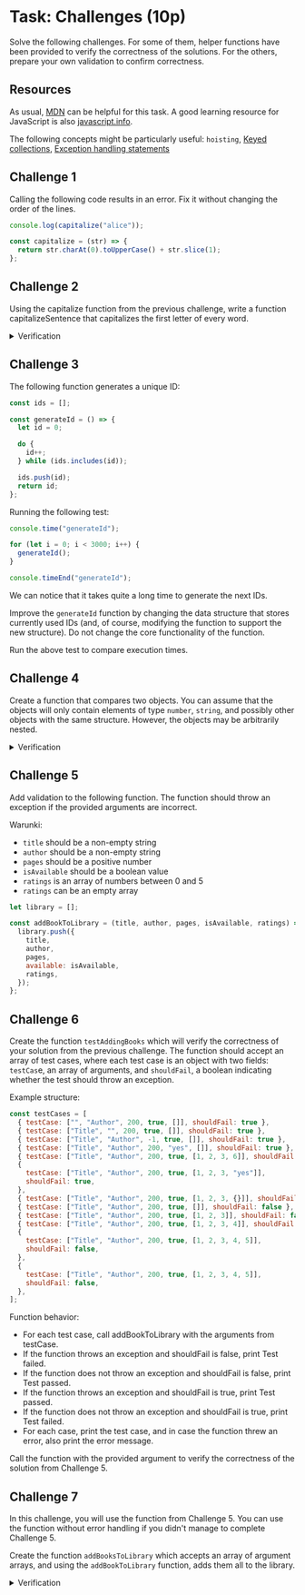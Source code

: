 # Task: Challenges (10p)

Solve the following challenges. For some of them, helper functions have been provided to verify the correctness of the solutions. For the others, prepare your own validation to confirm correctness.

## Resources

As usual, [MDN](https://developer.mozilla.org/en-US/docs/Web/JavaScript/Guide) can be helpful for this task. A good learning resource for JavaScript is also [javascript.info](https://javascript.info/).

The following concepts might be particularly useful: `hoisting`, [Keyed collections](https://developer.mozilla.org/en-US/docs/Web/JavaScript/Reference/Global_Objects#keyed_collections), [Exception handling statements](https://developer.mozilla.org/en-US/docs/Web/JavaScript/Guide/Control_flow_and_error_handling#exception_handling_statements)

## Challenge 1

Calling the following code results in an error. Fix it without changing the order of the lines.

```js
console.log(capitalize("alice"));

const capitalize = (str) => {
  return str.charAt(0).toUpperCase() + str.slice(1);
};
```

## Challenge 2

Using the capitalize function from the previous challenge, write a function capitalizeSentence that capitalizes the first letter of every word.

   <details>
     <summary>Verification</summary>

```js
console.log(capitalizeSentence("alice"));
console.log(capitalizeSentence("alice in wonderland"));
```

   </details>

## Challenge 3

The following function generates a unique ID:

```js
const ids = [];

const generateId = () => {
  let id = 0;

  do {
    id++;
  } while (ids.includes(id));

  ids.push(id);
  return id;
};
```

Running the following test:

```js
console.time("generateId");

for (let i = 0; i < 3000; i++) {
  generateId();
}

console.timeEnd("generateId");
```

We can notice that it takes quite a long time to generate the next IDs.

Improve the `generateId` function by changing the data structure that stores currently used IDs (and, of course, modifying the function to support the new structure). Do not change the core functionality of the function.

Run the above test to compare execution times.

## Challenge 4

Create a function that compares two objects. You can assume that the objects will only contain elements of type `number`, `string`, and possibly other objects with the same structure. However, the objects may be arbitrarily nested.

   <details>
     <summary>Verification</summary>

```js
const obj1 = {
  name: "Alice",
  age: 25,
  address: {
    city: "Wonderland",
    country: "Fantasy",
  },
};

const obj2 = {
  name: "Alice",
  age: 25,
  address: {
    city: "Wonderland",
    country: "Fantasy",
  },
};

const obj3 = {
  age: 25,
  address: {
    city: "Wonderland",
    country: "Fantasy",
  },
  name: "Alice",
};

const obj4 = {
  name: "Alice",
  age: 25,
  address: {
    city: "Not Wonderland",
    country: "Fantasy",
  },
};

const obj5 = {
  name: "Alice",
};

console.log("Should be True:", compareObjects(obj1, obj2));
console.log("Should be True:", compareObjects(obj1, obj3));
console.log("Should be False:", compareObjects(obj1, obj4));
console.log("Should be True:", compareObjects(obj2, obj3));
console.log("Should be False:", compareObjects(obj2, obj4));
console.log("Should be False:", compareObjects(obj3, obj4));
console.log("Should be False:", compareObjects(obj1, obj5));
console.log("Should be False:", compareObjects(obj5, obj1));
```

   </details>

## Challenge 5

Add validation to the following function. The function should throw an exception if the provided arguments are incorrect.

Warunki:

- `title` should be a non-empty string
- `author` should be a non-empty string
- `pages` should be a positive number
- `isAvailable` should be a boolean value
- `ratings` is an array of numbers between 0 and 5
- `ratings` can be an empty array

```js
let library = [];

const addBookToLibrary = (title, author, pages, isAvailable, ratings) => {
  library.push({
    title,
    author,
    pages,
    available: isAvailable,
    ratings,
  });
};
```

## Challenge 6

Create the function `testAddingBooks` which will verify the correctness of your solution from the previous challenge. The function should accept an array of test cases, where each test case is an object with two fields: `testCas`e, an array of arguments, and `shouldFail`, a boolean indicating whether the test should throw an exception.

Example structure:

```js
const testCases = [
  { testCase: ["", "Author", 200, true, []], shouldFail: true },
  { testCase: ["Title", "", 200, true, []], shouldFail: true },
  { testCase: ["Title", "Author", -1, true, []], shouldFail: true },
  { testCase: ["Title", "Author", 200, "yes", []], shouldFail: true },
  { testCase: ["Title", "Author", 200, true, [1, 2, 3, 6]], shouldFail: true },
  {
    testCase: ["Title", "Author", 200, true, [1, 2, 3, "yes"]],
    shouldFail: true,
  },
  { testCase: ["Title", "Author", 200, true, [1, 2, 3, {}]], shouldFail: true },
  { testCase: ["Title", "Author", 200, true, []], shouldFail: false },
  { testCase: ["Title", "Author", 200, true, [1, 2, 3]], shouldFail: false },
  { testCase: ["Title", "Author", 200, true, [1, 2, 3, 4]], shouldFail: false },
  {
    testCase: ["Title", "Author", 200, true, [1, 2, 3, 4, 5]],
    shouldFail: false,
  },
  {
    testCase: ["Title", "Author", 200, true, [1, 2, 3, 4, 5]],
    shouldFail: false,
  },
];
```

Function behavior:

- For each test case, call addBookToLibrary with the arguments from testCase.
- If the function throws an exception and shouldFail is false, print Test failed.
- If the function does not throw an exception and shouldFail is false, print Test passed.
- If the function throws an exception and shouldFail is true, print Test passed.
- If the function does not throw an exception and shouldFail is true, print Test failed.
- For each case, print the test case, and in case the function threw an error, also print the error message.

Call the function with the provided argument to verify the correctness of the solution from Challenge 5.

## Challenge 7

In this challenge, you will use the function from Challenge 5. You can use the function without error handling if you didn't manage to complete Challenge 5.

Create the function `addBooksToLibrary` which accepts an array of argument arrays, and using the `addBookToLibrary` function, adds them all to the library.

   <details>
     <summary>Verification</summary>

```js
const books = [
  ["Alice in Wonderland", "Lewis Carroll", 200, true, [1, 2, 3]],
  ["1984", "George Orwell", 300, true, [4, 5]],
  ["The Great Gatsby", "F. Scott Fitzgerald", 150, true, [3, 4]],
  ["To Kill a Mockingbird", "Harper Lee", 250, true, [2, 3]],
  ["The Catcher in the Rye", "J.D. Salinger", 200, true, [1, 2]],
  ["The Hobbit", "J.R.R. Tolkien", 300, true, [4, 5]],
  ["Fahrenheit 451", "Ray Bradbury", 200, true, [3, 4]],
  ["Brave New World", "Aldous Huxley", 250, true, [2, 3]],
  ["The Alchemist", "Paulo Coelho", 200, true, [1, 2]],
  ["The Picture of Dorian Gray", "Oscar Wilde", 300, true, [4, 5]],
];

addBooksToLibrary(books);
console.log(library);
```

   </details>
